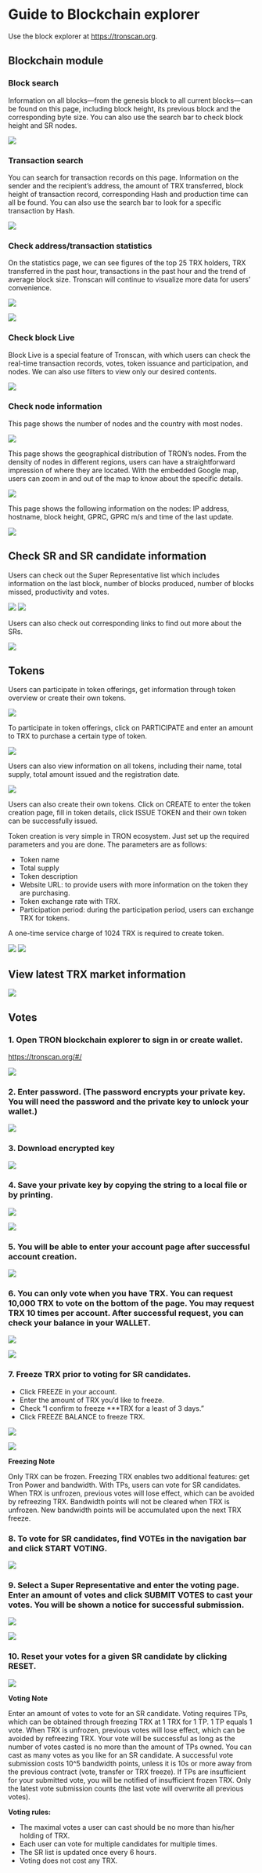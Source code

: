 # Guide to Blockchain explorer

Use the block explorer at https://tronscan.org.

## Blockchain module

### Block search

Information on all blocks—from the genesis block to all current blocks—can be found on this page, including block height, its previous block and the corresponding byte size. You can also use the search bar to check block height and SR nodes.

![](https://raw.githubusercontent.com/ybhgenius/Documentation/master/images/Blockchain-Explorer/blockchain模块/查看区块.png)

### Transaction search

You can search for transaction records on this page. Information on the sender and the recipient’s address, the amount of TRX transferred, block height of transaction record, corresponding Hash and production time can all be found. You can also use the search bar to look for a specific transaction by Hash.

![](https://raw.githubusercontent.com/ybhgenius/Documentation/master/images/Blockchain-Explorer/blockchain模块/查询账户.png)

### Check address/transaction statistics

On the statistics page, we can see figures of the top 25 TRX holders, TRX transferred in the past hour, transactions in the past hour and the trend of average block size. Tronscan will continue to visualize more data for users’ convenience.

![](https://raw.githubusercontent.com/ybhgenius/Documentation/master/images/Blockchain-Explorer/blockchain模块/查询账户.png)

![](https://raw.githubusercontent.com/ybhgenius/Documentation/master/images/Blockchain-Explorer/blockchain模块/查看地址交易统计数据.png)

### Check block Live

Block Live is a special feature of Tronscan, with which users can check the real-time transaction records, votes, token issuance and participation, and nodes. We can also use filters to view only our desired contents.

![](https://raw.githubusercontent.com/ybhgenius/Documentation/master/images/Blockchain-Explorer/blockchain模块/查看区块直播.png)

### Check node information

This page shows the number of nodes and the country with most nodes.

![](https://raw.githubusercontent.com/ybhgenius/Documentation/master/images/Blockchain-Explorer/节点信息/数量与分布.png)

This page shows the geographical distribution of TRON’s nodes. From the density of nodes in different regions, users can have a straightforward impression of where they are located. With the embedded Google map, users can zoom in and out of the map to know about the specific details.

![](https://raw.githubusercontent.com/ybhgenius/Documentation/master/images/Blockchain-Explorer/节点信息/地图分布.png)

This page shows the following information on the nodes: IP address, hostname, block height, GPRC, GPRC m/s and time of the last update.

![](https://raw.githubusercontent.com/ybhgenius/Documentation/master/images/Blockchain-Explorer/节点信息/节点信息.png)

## Check SR and SR candidate information

Users can check out the Super Representative list which includes information on the last block, number of blocks produced, number of blocks missed, productivity and votes.

![](https://raw.githubusercontent.com/ybhgenius/Documentation/master/images/Blockchain-Explorer/SP和SP候选信息/SP信息.png)
![](https://github.com/ybhgenius/Documentation/blob/master/images/Blockchain-Explorer/SP和SP候选信息/SP候选信息.png)

Users can also check out corresponding links to find out more about the SRs.

![](https://raw.githubusercontent.com/ybhgenius/Documentation/master/images/Blockchain-Explorer/SP和SP候选信息/查看详细信息.png)

## Tokens

Users can participate in token offerings, get information through token overview or create their own tokens.

![](https://raw.githubusercontent.com/ybhgenius/Documentation/master/images/Blockchain-Explorer/关于代币/三大模块.png)

To participate in token offerings, click on PARTICIPATE and enter an amount to TRX to purchase a certain type of token.

![](https://raw.githubusercontent.com/ybhgenius/Documentation/master/images/Blockchain-Explorer/关于代币/参与代币.png)

Users can also view information on all tokens, including their name, total supply, total amount issued and the registration date.

![](https://raw.githubusercontent.com/ybhgenius/Documentation/master/images/Blockchain-Explorer/关于代币/代币概览.png)

Users can also create their own tokens. Click on CREATE to enter the token creation page, fill in token details, click ISSUE TOKEN and their own token can be successfully issued.
             
Token creation is very simple in TRON ecosystem. Just set up the required parameters and you are done. The parameters are as follows:
            
+ Token name
+ Total supply
+ Token description
+ Website URL: to provide users with more information on the token they are purchasing.
+ Token exchange rate with TRX.
+ Participation period: during the participation period, users can exchange TRX for tokens.
            
A one-time service charge of 1024 TRX is required to create token.

![](https://raw.githubusercontent.com/ybhgenius/Documentation/master/images/Blockchain-Explorer/关于代币/创建代币1.png)
![](https://raw.githubusercontent.com/ybhgenius/Documentation/master/images/Blockchain-Explorer/关于代币/创建代币2.png)

## View latest TRX market information

![](https://raw.githubusercontent.com/ybhgenius/Documentation/master/images/Blockchain-Explorer/市场资讯/市场资讯.png)

## Votes

### 1. Open TRON blockchain explorer to sign in or create wallet.  
    
   https://tronscan.org/#/

![](https://raw.githubusercontent.com/ybhgenius/Documentation/master/images/Blockchain-Explorer/Guide_for_voting_on_Blockchain_Explorer/1.png)

### 2. Enter password. (The password encrypts your private key. You will need the password and the private key to unlock your wallet.)

![](https://raw.githubusercontent.com/ybhgenius/Documentation/master/images/Blockchain-Explorer/Guide_for_voting_on_Blockchain_Explorer/2.png)

### 3. Download encrypted key

![](https://raw.githubusercontent.com/ybhgenius/Documentation/master/images/Blockchain-Explorer/Guide_for_voting_on_Blockchain_Explorer/3.png)

### 4. Save your private key by copying the string to a local file or by printing.

![](https://raw.githubusercontent.com/ybhgenius/Documentation/master/images/Blockchain-Explorer/Guide_for_voting_on_Blockchain_Explorer/4.png)

![](https://raw.githubusercontent.com/ybhgenius/Documentation/master/images/Blockchain-Explorer/Guide_for_voting_on_Blockchain_Explorer/5.png)

### 5. You will be able to enter your account page after successful account creation.

![](https://raw.githubusercontent.com/ybhgenius/Documentation/master/images/Blockchain-Explorer/Guide_for_voting_on_Blockchain_Explorer/6.png)

### 6. You can only vote when you have TRX. You can request 10,000 TRX to vote on the bottom of the page. You may request TRX 10 times per account. After successful request, you can check your balance in your WALLET.

![](https://raw.githubusercontent.com/ybhgenius/Documentation/master/images/Blockchain-Explorer/Guide_for_voting_on_Blockchain_Explorer/testnet.png)

![](https://raw.githubusercontent.com/ybhgenius/Documentation/master/images/Blockchain-Explorer/Guide_for_voting_on_Blockchain_Explorer/7.png)

### 7. Freeze TRX prior to voting for SR candidates.

+ Click FREEZE in your account.
+ Enter the amount of TRX you’d like to freeze.
+ Check “I confirm to freeze ***TRX for a least of 3 days.”
+ Click FREEZE BALANCE to freeze TRX.

![](https://raw.githubusercontent.com/ybhgenius/Documentation/master/images/Blockchain-Explorer/Guide_for_voting_on_Blockchain_Explorer/8.png)

![](https://raw.githubusercontent.com/ybhgenius/Documentation/master/images/Blockchain-Explorer/Guide_for_voting_on_Blockchain_Explorer/9.png)

**Freezing Note**  

Only TRX can be frozen. Freezing TRX enables two additional features: get Tron Power and bandwidth. With TPs, users can vote for SR candidates. When TRX is unfrozen, previous votes will lose effect, which can be avoided by refreezing TRX. Bandwidth points will not be cleared when TRX is unfrozen. New bandwidth points will be accumulated upon the next TRX freeze.

### 8. To vote for SR candidates, find VOTEs in the navigation bar and click START VOTING.

![](https://raw.githubusercontent.com/ybhgenius/Documentation/master/images/Blockchain-Explorer/Guide_for_voting_on_Blockchain_Explorer/10.png)

### 9. Select a Super Representative and enter the voting page. Enter an amount of votes and click SUBMIT VOTES to cast your votes. You will be shown a notice for successful submission.

![](https://raw.githubusercontent.com/ybhgenius/Documentation/master/images/Blockchain-Explorer/Guide_for_voting_on_Blockchain_Explorer/11.png)

![](https://raw.githubusercontent.com/ybhgenius/Documentation/master/images/Blockchain-Explorer/Guide_for_voting_on_Blockchain_Explorer/12.png)

### 10.	Reset your votes for a given SR candidate by clicking RESET.

![](https://raw.githubusercontent.com/ybhgenius/Documentation/master/images/Blockchain-Explorer/Guide_for_voting_on_Blockchain_Explorer/13.png)

**Voting Note** 

Enter an amount of votes to vote for an SR candidate. Voting requires TPs, which can be obtained through freezing TRX at 1 TRX for 1 TP. 1 TP equals 1 vote. When TRX is unfrozen, previous votes will lose effect, which can be avoided by refreezing TRX. Your vote will be successful as long as the number of votes casted is no more than the amount of TPs owned. You can cast as many votes as you like for an SR candidate. A successful vote submission costs 10^5 bandwidth points, unless it is 10s or more away from the previous contract (vote, transfer or TRX freeze). If TPs are insufficient for your submitted vote, you will be notified of insufficient frozen TRX. Only the latest vote submission counts (the last vote will overwrite all previous votes).

**Voting rules:**  
+ The maximal votes a user can cast should be no more than his/her holding of TRX.
+ Each user can vote for multiple candidates for multiple times.
+ The SR list is updated once every 6 hours.
+ Voting does not cost any TRX.


